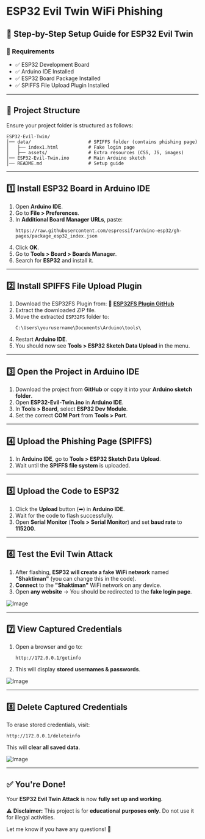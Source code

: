 # ESP32 Evil Twin WiFi Phishing

## 📜 Step-by-Step Setup Guide for ESP32 Evil Twin

### 🔧 Requirements
- ✅ ESP32 Development Board
- ✅ Arduino IDE Installed
- ✅ ESP32 Board Package Installed
- ✅ SPIFFS File Upload Plugin Installed

---

## 📁 Project Structure
Ensure your project folder is structured as follows:
```
ESP32-Evil-Twin/
│── data/                     # SPIFFS folder (contains phishing page)
│   ├── index1.html           # Fake login page
│   ├── assets/               # Extra resources (CSS, JS, images)
│── ESP32-Evil-Twin.ino       # Main Arduino sketch
│── README.md                 # Setup guide
```

---

## 1️⃣ Install ESP32 Board in Arduino IDE
1. Open **Arduino IDE**.
2. Go to **File > Preferences**.
3. In **Additional Board Manager URLs**, paste:
   ```
   https://raw.githubusercontent.com/espressif/arduino-esp32/gh-pages/package_esp32_index.json
   ```
4. Click **OK**.
5. Go to **Tools > Board > Boards Manager**.
6. Search for **ESP32** and install it.

---

## 2️⃣ Install SPIFFS File Upload Plugin
1. Download the ESP32FS Plugin from:
   🔗 **[ESP32FS Plugin GitHub](https://github.com/me-no-dev/arduino-esp32fs-plugin)**
2. Extract the downloaded ZIP file.
3. Move the extracted `ESP32FS` folder to:
   ```
   C:\Users\yourusername\Documents\Arduino\tools\
   ```
4. Restart **Arduino IDE**.
5. You should now see **Tools > ESP32 Sketch Data Upload** in the menu.

---

## 3️⃣ Open the Project in Arduino IDE
1. Download the project from **GitHub** or copy it into your **Arduino sketch folder**.
2. Open **ESP32-Evil-Twin.ino** in **Arduino IDE**.
3. In **Tools > Board**, select **ESP32 Dev Module**.
4. Set the correct **COM Port** from **Tools > Port**.

---

## 4️⃣ Upload the Phishing Page (SPIFFS)
1. In **Arduino IDE**, go to **Tools > ESP32 Sketch Data Upload**.
2. Wait until the **SPIFFS file system** is uploaded.

---

## 5️⃣ Upload the Code to ESP32
1. Click the **Upload** button (➡) in **Arduino IDE**.
2. Wait for the code to flash successfully.
3. Open **Serial Monitor** (**Tools > Serial Monitor**) and set **baud rate** to **115200**.

---

## 6️⃣ Test the Evil Twin Attack
1. After flashing, **ESP32 will create a fake WiFi network** named **"Shaktiman"** (you can change this in the code).
2. **Connect** to the **"Shaktiman"** WiFi network on any device.
3. Open **any website** → You should be redirected to the **fake login page**.

![Image](https://github.com/user-attachments/assets/617960cf-1471-4462-afd1-2f5eb10a0c10)

---

## 7️⃣ View Captured Credentials
1. Open a browser and go to:
   ```
   http://172.0.0.1/getinfo
   ```
2. This will display **stored usernames & passwords**.

![Image](https://github.com/user-attachments/assets/db6e9ed8-f3e9-4a4c-9b05-be6c7c1eb20d)

---

## 8️⃣ Delete Captured Credentials
To erase stored credentials, visit:
   ```
   http://172.0.0.1/deleteinfo
   ```
This will **clear all saved data**.

![Image](https://github.com/user-attachments/assets/5b25964d-170e-45fc-9399-4f96d2b37898)

---

## ✅ You're Done!
Your **ESP32 Evil Twin Attack** is now **fully set up and working**.

⚠ **Disclaimer:** This project is for **educational purposes only**. Do not use it for illegal activities.

Let me know if you have any questions! 🚀

